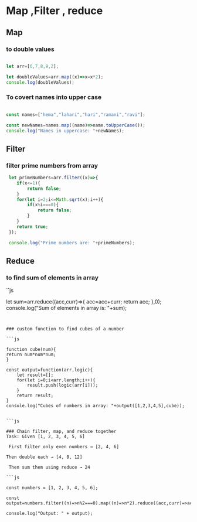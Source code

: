 # Map ,Filter , reduce

## Map

### to double values 

```js

let arr=[6,7,8,9,2];

let doubleValues=arr.map((x)=>x=x*2);
console.log(doubleValues);

```

### To covert names into upper case

```js

const names=["hema","lahari","hari","ramani","ravi"];

const newNames=names.map((name)=>name.toUpperCase());
console.log("Names in uppercase: "+newNames);

```

## Filter 

### filter prime numbers from array
```js
 let primeNumbers=arr.filter((x)=>{
    if(x<=1){
        return false;
    }
    for(let i=2;i<=Math.sqrt(x);i++){
        if(x%i===0){
            return false;
        }
    }
    return true;
 });

 console.log("Prime numbers are: "+primeNumbers);

```
## Reduce
### to find sum of elements in array

``js

 let sum=arr.reduce((acc,curr)=>{
    acc=acc+curr;
    return acc;
 },0);
    console.log("Sum of elements in array is: "+sum);

```


### custom function to find cubes of a number

```js

function cube(num){
return num*num*num;
}

const output=function(arr,logic){
    let result=[];
    for(let i=0;i<arr.length;i++){
        result.push(logic(arr[i]));
    }
    return result;
}
console.log("Cubes of numbers in array: "+output([1,2,3,4,5],cube));


```js

### Chain filter, map, and reduce together
Task: Given [1, 2, 3, 4, 5, 6]

 First filter only even numbers → [2, 4, 6]

Then double each → [4, 8, 12]

 Then sum them using reduce → 24

```js

const numbers = [1, 2, 3, 4, 5, 6];

const output=numbers.filter((n)=>n%2===0).map((n)=>n*2).reduce((acc,curr)=>acc+curr,0);

console.log("Output: " + output); 

```
